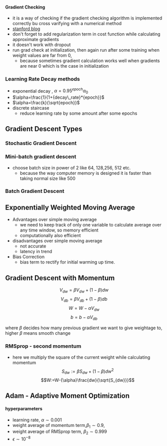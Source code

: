 #### Gradient Checking
- it is a way of checking if the gradient checking algorithm is implemented correctly bu cross varifying with a numerical method
- [stanford blog](http://ufldl.stanford.edu/tutorial/supervised/DebuggingGradientChecking/)
- don't forget to add regularization term in cost function while calculating approximate gradients
- it doesn't work with dropout
- run grad check at initialization, then again run after some training when weight values are far from 0, 
	- because sometimes gradient calculation works well when gradients are near 0 which is the case in initialization

### Learning Rate Decay methods
- exponential decay , $\alpha=0.95^{epoch}\alpha_0$
- $\alpha=\frac{1}{1+{decay\_rate}*{epoch}}$
- $\alpha=\frac{k}{\sqrt{epoch}}$
- discrete staircase
	- reduce learning rate by some amount after some epochs

## Gradient Descent Types

### Stochastic Gradient Descent
### Mini-batch gradient descent
- choose batch size in power of 2 like 64, 128,256, 512 etc.
	- because the way computer memory is designed it is faster than taking normal size like 500

### Batch Gradient Descent



## Exponentially Weighted Moving Average
- Advantages over simple moving average
	- we need to keep track of only one variable to calculate average over any time window, so memory efficient
	- computationally also efficient
- disadvantages over simple moving average
	- not accurate
	- latency in trend
- Bias Correction
	- bias term to rectify for initial warming up time.

## Gradient Descent with Momentum
$$V_{dw}={\beta}V_{dw}+(1-{\beta})dw$$
$$V_{db}={\beta}V_{db}+(1-{\beta})db$$
$$W=W-{\alpha}V_{dw}$$
$$b=b-{\alpha}V_{db}$$

where $\beta$ decides how many previous gradient we want to give weightage to, higher $\beta$ means smooth change 

### RMSprop - second momentum
- here we multiply the square of the current weight while calculating momentum
$$S_{dw}:={\beta}S_{dw}+(1-{\beta})dw^2$$
$$W:=W-{\alpha}\frac{dw}{\sqrt{S_{dw}}}$$

## Adam - Adaptive Moment Optimization
#### hyperparameters
- learning rate, ${\alpha}\sim{0.001}$
- weight average of momentum term,$\beta_1\sim{0.9}$, 
- weight average of RMSprop term, $\beta_2\sim{0.999}$
- $\epsilon\sim{10^{-8}}$
